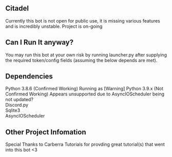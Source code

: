 ## Citadel
Currently this bot is not open for public use, it is missing various features and is incredibly unstable. Project is on-going
## Can I Run It anyway?
You may run this bot at your own risk by running launcher.py after supplying the required token/config fields (assuming the below depends are met).
## Dependencies
Python 3.8.6 (Confirmed Working) Running as 
[Warning] Python 3.9.x (Not Confirmed Working) Appears unsupported due to AsyncIOScheduler being not updated?  
Discord.py  
Sqlite3  
AsyncIOScheduler  
## Other Project Infomation  
Special Thanks to Carberra Tutorials for provding great tutorial(s) that went into this bot <3